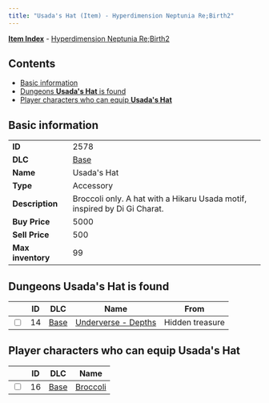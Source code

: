 ```yaml
---
title: "Usada's Hat (Item) - Hyperdimension Neptunia Re;Birth2"
---
```


[**Item Index**](/neptunia/rb2/item/index.html) - [Hyperdimension Neptunia Re;Birth2](/neptunia/rb2)

## Contents

- [Basic information](#basic-information)
- [Dungeons **Usada's Hat** is found](#dungeons-usadas-hat-is-found)
- [Player characters who can equip **Usada's Hat**](#player-characters-who-can-equip-usadas-hat)

## Basic information

|   |   |
| -- | -- |
| **ID** | 2578 |
| **DLC** | [Base](/neptunia/rb2/dlc/0-base.html) |
| **Name** | Usada's Hat |
| **Type** | Accessory |
| **Description** | Broccoli only. A hat with a Hikaru Usada motif, inspired by Di Gi Charat. |
| **Buy Price** | 5000 |
| **Sell Price** | 500 |
| **Max inventory** | 99 |

## Dungeons **Usada's Hat** is found

|    | ID | DLC | Name | From |
| -- | -- | --- | ---- | ---- |
| <input type="checkbox" id="rb2-dungeon-0-14" class="trackbox" /> | 14 | [Base](/neptunia/rb2/dlc/0-base.html) | [Underverse - Depths](/neptunia/rb2/dungeon/0-14-underverse-depths.html) | Hidden treasure |

## Player characters who can equip **Usada's Hat**

|    | ID | DLC | Name |
| -- | -- | --- | ---- |
| <input type="checkbox" id="rb2-player-0-16" class="trackbox" /> | 16 | [Base](/neptunia/rb2/dlc/0-base.html) | [Broccoli](/neptunia/rb2/player/0-16-broccoli.html) |